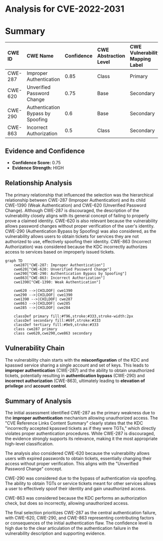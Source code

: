 # Analysis for CVE-2022-2031

# Summary
| CWE ID  | CWE Name                                      | Confidence | CWE Abstraction Level | CWE Vulnerability Mapping Label | CWE-Vulnerability Mapping Notes |
| :-------- | :--------------------------------------------- | :---------- | :----------------------- | :-------------------------------- | :------------------------------ |
| CWE-287   | Improper Authentication                       | 0.85        | Class                   | Primary                           | Discouraged                  |
| CWE-620   | Unverified Password Change                    | 0.75        | Base                    | Secondary                         | Allowed                      |
| CWE-290   | Authentication Bypass by Spoofing             | 0.6         | Base                    | Secondary                         | Allowed                      |
| CWE-863   | Incorrect Authorization                       | 0.5         | Class                   | Secondary                         | Allowed-with-Review          |

## Evidence and Confidence

*   **Confidence Score:** 0.75
*   **Evidence Strength:** HIGH

## Relationship Analysis
The primary relationship that influenced the selection was the hierarchical relationship between CWE-287 (Improper Authentication) and its child CWE-1390 (Weak Authentication) and CWE-620 (Unverified Password Change). Although CWE-287 is discouraged, the description of the vulnerability closely aligns with its general concept of failing to properly prove a claimed identity. CWE-620 is also relevant because the vulnerability allows password changes without proper verification of the user's identity. CWE-290 (Authentication Bypass by Spoofing) was also considered, as the vulnerability allows users to obtain tickets for services they are not authorized to use, effectively spoofing their identity. CWE-863 (Incorrect Authorization) was considered because the KDC incorrectly authorizes access to services based on improperly issued tickets.

```mermaid
graph TD
    cwe287["CWE-287: Improper Authentication"]
    cwe620["CWE-620: Unverified Password Change"]
    cwe290["CWE-290: Authentication Bypass by Spoofing"]
    cwe863["CWE-863: Incorrect Authorization"]
    cwe1390["CWE-1390: Weak Authentication"]
    
    cwe620 -->|CHILDOF| cwe1390
    cwe290 -->|CHILDOF| cwe1390
    cwe1390 -->|CHILDOF| cwe287
    cwe863 -->|CHILDOF| cwe285
    cwe285 -->|CHILDOF| cwe284

    classDef primary fill:#f96,stroke:#333,stroke-width:2px
    classDef secondary fill:#69f,stroke:#333
    classDef tertiary fill:#9e9,stroke:#333
    class cwe287 primary
    class cwe620,cwe290,cwe863 secondary
```

## Vulnerability Chain
The vulnerability chain starts with the **misconfiguration** of the KDC and kpasswd service sharing a single account and set of keys. This leads to **improper authentication** (CWE-287) and the ability to obtain unauthorized tickets, potentially resulting in **authentication bypass** (CWE-290) and **incorrect authorization** (CWE-863), ultimately leading to **elevation of privilege** and **account control**.

## Summary of Analysis
The initial assessment identified CWE-287 as the primary weakness due to the **improper authentication** mechanism allowing unauthorized access. The "CVE Reference Links Content Summary" clearly states that the KDC "incorrectly accepted kpasswd tickets as if they were TGTs," which directly violates proper authentication procedures. While CWE-287 is discouraged, the evidence strongly supports its relevance, making it the most appropriate high-level classification.

The analysis also considered CWE-620 because the vulnerability allows users with expired passwords to obtain tickets, essentially changing their access without proper verification. This aligns with the "Unverified Password Change" concept.

CWE-290 was considered due to the bypass of authentication via spoofing. The ability to obtain TGTs or service tickets meant for other services allows a user to effectively spoof their identity and gain unauthorized access.

CWE-863 was considered because the KDC performs an authorization check, but does so incorrectly, allowing unauthorized access.

The final selection prioritizes CWE-287 as the central authentication failure, with CWE-620, CWE-290, and CWE-863 representing contributing factors or consequences of the initial authentication flaw. The confidence level is high due to the clear articulation of the authentication failure in the vulnerability description and supporting evidence.